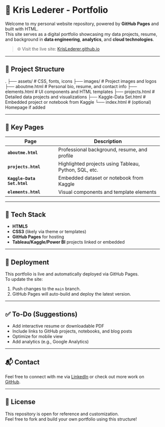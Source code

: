 # 🧠 Kris Lederer - Portfolio

Welcome to my personal website repository, powered by **GitHub Pages** and built with HTML.  
This site serves as a digital portfolio showcasing my data projects, resume, and background in **data engineering**, **analytics**, and **cloud technologies**.

> 🌐 Visit the live site: [KrisLederer.github.io](https://KrisLederer.github.io)

---

## 📂 Project Structure
.
├── assets/ # CSS, fonts, icons
├── images/ # Project images and logos
├── aboutme.html # Personal bio, resume, and contact info
├── elements.html # UI components and HTML templates
├── projects.html # Detailed data projects and visualizations
├── Kaggle-Data Set.html # Embedded project or notebook from Kaggle
└── index.html # (optional) Homepage if added

---

## 📌 Key Pages

| Page                  | Description |
|-----------------------|-------------|
| **`aboutme.html`**    | Professional background, resume, and profile |
| **`projects.html`**   | Highlighted projects using Tableau, Python, SQL, etc. |
| **`Kaggle-Data Set.html`** | Embedded dataset or notebook from Kaggle |
| **`elements.html`**   | Visual components and template elements |

---

## 🧰 Tech Stack

- **HTML5**
- **CSS3** (likely via theme or templates)
- **GitHub Pages** for hosting
- **Tableau/Kaggle/Power BI** projects linked or embedded

---

## 🚀 Deployment

This portfolio is live and automatically deployed via GitHub Pages.  
To update the site:
1. Push changes to the `main` branch.
2. GitHub Pages will auto-build and deploy the latest version.

---

## ✅ To-Do (Suggestions)

- Add interactive resume or downloadable PDF
- Include links to GitHub projects, notebooks, and blog posts
- Optimize for mobile view
- Add analytics (e.g., Google Analytics)

---

## 📬 Contact

Feel free to connect with me via [LinkedIn](https://www.linkedin.com/in/kristoph-lederer) or check out more work on [GitHub](https://github.com/kaledz).

---

## 📜 License

This repository is open for reference and customization.  
Feel free to fork and build your own portfolio using this structure!
